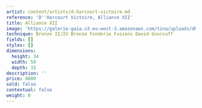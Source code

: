 ```yaml
---
artist: content/artists/d-harcourt-victoire.md
reference: 'D''Harcourt Victoire, Alliance XII'
title: Alliance XII
image: 'https://galerie-gaia.s3.eu-west-3.amazonaws.com/tina/uploads/dharcourt-victoire/galerie gaia - victoire d''harcourt-alliance XII.JPG'
technique: Bronze II/IV Bronze Fonderie Fusions David Gourcuff
fields: []
styles: []
dimensions:
  height: 34
  width: 50
  depth: 32
description: ''
price: 6000
sold: false
contextual: false
weight: 0
---
```


